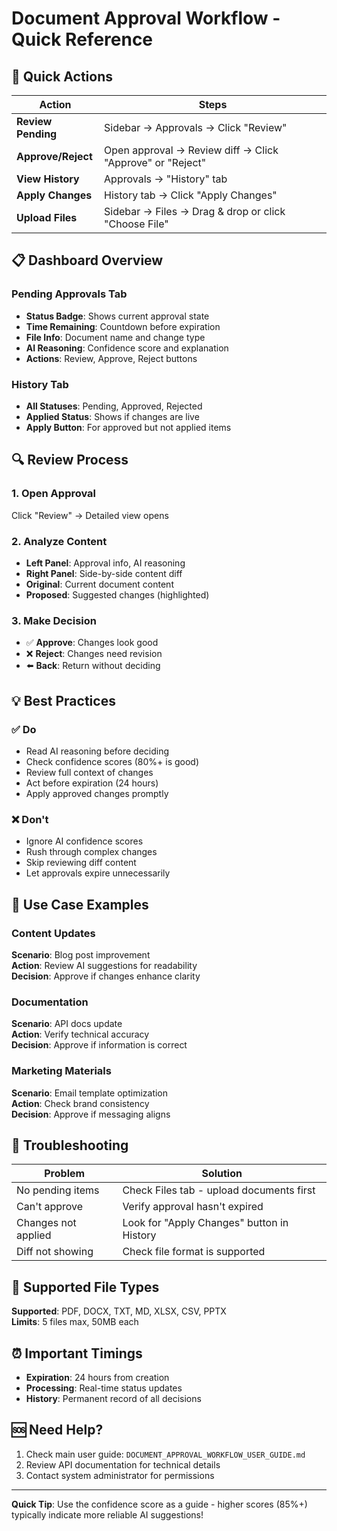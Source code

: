 # Document Approval Workflow - Quick Reference

## 🚀 Quick Actions

| Action             | Steps                                                     |
| ------------------ | --------------------------------------------------------- |
| **Review Pending** | Sidebar → Approvals → Click "Review"                      |
| **Approve/Reject** | Open approval → Review diff → Click "Approve" or "Reject" |
| **View History**   | Approvals → "History" tab                                 |
| **Apply Changes**  | History tab → Click "Apply Changes"                       |
| **Upload Files**   | Sidebar → Files → Drag & drop or click "Choose File"      |

## 📋 Dashboard Overview

### Pending Approvals Tab
- **Status Badge**: Shows current approval state
- **Time Remaining**: Countdown before expiration  
- **File Info**: Document name and change type
- **AI Reasoning**: Confidence score and explanation
- **Actions**: Review, Approve, Reject buttons

### History Tab
- **All Statuses**: Pending, Approved, Rejected
- **Applied Status**: Shows if changes are live
- **Apply Button**: For approved but not applied items

## 🔍 Review Process

### 1. Open Approval
Click "Review" → Detailed view opens

### 2. Analyze Content
- **Left Panel**: Approval info, AI reasoning
- **Right Panel**: Side-by-side content diff
- **Original**: Current document content
- **Proposed**: Suggested changes (highlighted)

### 3. Make Decision
- ✅ **Approve**: Changes look good
- ❌ **Reject**: Changes need revision
- ⬅️ **Back**: Return without deciding

## 💡 Best Practices

### ✅ Do
- Read AI reasoning before deciding
- Check confidence scores (80%+ is good)
- Review full context of changes
- Act before expiration (24 hours)
- Apply approved changes promptly

### ❌ Don't
- Ignore AI confidence scores
- Rush through complex changes
- Skip reviewing diff content
- Let approvals expire unnecessarily

## 🎯 Use Case Examples

### Content Updates
**Scenario**: Blog post improvement  
**Action**: Review AI suggestions for readability  
**Decision**: Approve if changes enhance clarity

### Documentation
**Scenario**: API docs update  
**Action**: Verify technical accuracy  
**Decision**: Approve if information is correct

### Marketing Materials
**Scenario**: Email template optimization  
**Action**: Check brand consistency  
**Decision**: Approve if messaging aligns

## 🔧 Troubleshooting

| Problem             | Solution                                   |
| ------------------- | ------------------------------------------ |
| No pending items    | Check Files tab - upload documents first   |
| Can't approve       | Verify approval hasn't expired             |
| Changes not applied | Look for "Apply Changes" button in History |
| Diff not showing    | Check file format is supported             |

## 📁 Supported File Types

**Supported**: PDF, DOCX, TXT, MD, XLSX, CSV, PPTX  
**Limits**: 5 files max, 50MB each

## ⏰ Important Timings

- **Expiration**: 24 hours from creation
- **Processing**: Real-time status updates
- **History**: Permanent record of all decisions

## 🆘 Need Help?

1. Check main user guide: `DOCUMENT_APPROVAL_WORKFLOW_USER_GUIDE.md`
2. Review API documentation for technical details
3. Contact system administrator for permissions

---
**Quick Tip**: Use the confidence score as a guide - higher scores (85%+) typically indicate more reliable AI suggestions!
